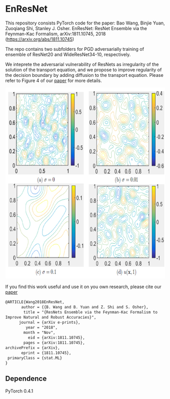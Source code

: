 # EnResNet
This repository consists PyTorch code for the paper:
Bao Wang, Binjie Yuan, Zuoqiang Shi, Stanley J. Osher. EnResNet: ResNet Ensemble via the Feynman-Kac Formalism, arXiv:1811.10745, 2018 (https://arxiv.org/abs/1811.10745)

The repo contains two subfolders for PGD adversarially training of ensemble of ResNet20 and WideResNet34-10, respectively. 

We inteprete the adversarial vulnerability of ResNets as irregularity of the solution of the transport equation, and we propose to improve regularity of the decision boundary by adding diffusion to the transport equation. Please refer to Figure 4 of our [paper](https://arxiv.org/abs/1811.10745) for more details.

<p align="center">
    <img src="fig4.png" height="600">
</p>

If you find this work useful and use it on you own research, please cite our [paper](https://arxiv.org/abs/1811.10745)

```
@ARTICLE{Wang2018EnResNet,
       author = {{B. Wang and B. Yuan and Z. Shi and S. Osher},
        title = "{ResNets Ensemble via the Feynman-Kac Formalism to Improve Natural and Robust Accuracies}",
      journal = {arXiv e-prints},
         year = "2018",
        month = "Nov",
          eid = {arXiv:1811.10745},
        pages = {arXiv:1811.10745},
archivePrefix = {arXiv},
       eprint = {1811.10745},
 primaryClass = {stat.ML}
}
```

## Dependence
PyTorch 0.4.1
